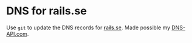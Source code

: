 # DNS for rails.se

Use `git` to update the DNS records for [rails.se]. Made possible my [DNS-API.com].

[rails.se]: http://rails.se
[DNS-API.com]: https://dns-api.com
